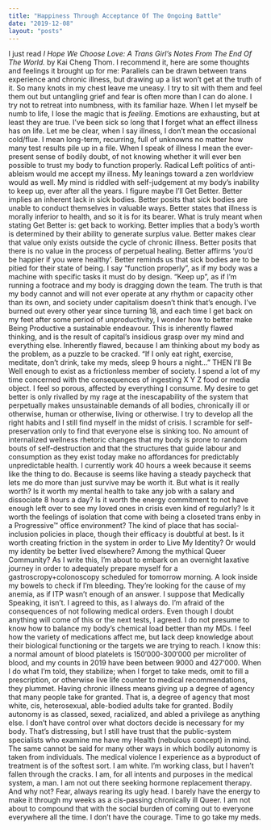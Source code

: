 ```yaml
---
title: "Happiness Through Acceptance Of The Ongoing Battle"
date: "2019-12-08"
layout: "posts"
---
```


I just read _I Hope We Choose Love: A Trans Girl’s Notes From The End Of The World._ by Kai Cheng Thom. I recommend it, here are some thoughts and feelings it brought up for me: Parallels can be drawn between trans experience and chronic illness, but drawing up a list won’t get at the truth of it. So many knots in my chest leave me uneasy. I try to sit with them and feel them out but untangling grief and fear is often more than I can do alone. I try not to retreat into numbness, with its familiar haze. When I let myself be numb to life, I lose the magic that is _feeling_. Emotions are exhausting, but at least they are true. I’ve been sick so long that I forget what an effect illness has on life. Let me be clear, when I say illness, I don’t mean the occasional cold/flue. I mean long-term, recurring, full of unknowns no matter how many test results pile up in a file. When I speak of illness I mean the ever-present sense of bodily doubt, of not knowing whether it will ever ben possible to trust my body to function properly. Radical Left politics of anti-ableism would me accept my illness. My leanings toward a zen worldview would as well. My mind is riddled with self-judgement at my body’s inability to keep up, ever after all the years. I figure maybe I’ll Get Better. Better implies an inherent lack in sick bodies. Better posits that sick bodies are unable to conduct themselves in valuable ways. Better states that illness is morally inferior to health, and so it is for its bearer. What is truly meant when stating Get Better is: get back to working. Better implies that a body’s worth is determined by their ability to generate surplus value. Better makes clear that value only exists outside the cycle of chronic illness. Better posits that there is no value in the process of perpetual healing. Better affirms ‘you’d be happier if you were healthy’. Better reminds us that sick bodies are to be pitied for their state of being. I say “function properly”, as if my body was a machine with specific tasks it must do by design. “Keep up”, as if I’m running a footrace and my body is dragging down the team. The truth is that my body cannot and will not ever operate at any rhythm or capacity other than its own, and society under capitalism doesn’t think that’s enough. I’ve burned out every other year since turning 18, and each time I get back on my feet after some period of unproductivity, I wonder how to better make Being Productive a sustainable endeavour. This is inherently flawed thinking, and is the result of capital’s insidious grasp over my mind and everything else. Inherently flawed, because I am thinking about my body as the problem, as a puzzle to be cracked. “If I only eat right, exercise, meditate, don’t drink, take my meds, sleep 9 hours a night…” THEN I’ll Be Well enough to exist as a frictionless member of society. I spend a lot of my time concerned with the consequences of ingesting X Y Z food or media object. I feel so porous, affected by everything I consume. My desire to get better is only rivalled by my rage at the inescapability of the system that perpetually makes unsustainable demands of all bodies, chronically ill or otherwise, human or otherwise, living or otherwise. I try to develop all the right habits and I still find myself in the midst of crisis. I scramble for self-preservation only to find that everyone else is sinking too. No amount of internalized wellness rhetoric changes that my body is prone to random bouts of self-destruction and that the structures that guide labour and consumption as they exist today make no affordances for predictably unpredictable health. I currently work 40 hours a week because it seems like the thing to do. Because is seems like having a steady paycheck that lets me do more than just survive may be worth it. But what is it really worth? Is it worth my mental health to take any job with a salary and dissociate 8 hours a day? Is it worth the energy commitment to not have enough left over to see my loved ones in crisis even kind of regularly? Is it worth the feelings of isolation that come with being a closeted trans enby in a Progressive™ office environment? The kind of place that has social-inclusion policies in place, though their efficacy is doubtful at best. Is it worth creating friction in the system in order to Live My Identity? Or would my identity be better lived elsewhere? Among the mythical Queer Community? As I write this, I’m about to embark on an overnight laxative journey in order to adequately prepare myself for a gastroscropy+colonoscopy scheduled for tomorrow morning. A look inside my bowels to check if I’m bleeding. They’re looking for the cause of my anemia, as if ITP wasn’t enough of an answer. I suppose that Medically Speaking, it isn’t. I agreed to this, as I always do. I’m afraid of the consequences of not following medical orders. Even though I doubt anything will come of this or the next tests, I agreed. I do not presume to know how to balance my body’s chemical load better than my MDs. I feel how the variety of medications affect me, but lack deep knowledge about their biological functioning or the targets we are trying to reach. I know this: a normal amount of blood platelets is 150‘000-300‘000 per microliter of blood, and my counts in 2019 have been between 9000 and 427‘000. When I do what I’m told, they stabilize; when I forget to take meds, omit to fill a prescription, or otherwise live life counter to medical recommendations, they plummet. Having chronic illness means giving up a degree of agency that many people take for granted. That is, a degree of agency that most white, cis, heterosexual, able-bodied adults take for granted. Bodily autonomy is as classed, sexed, racialized, and abled a privilege as anything else. I don’t have control over what doctors decide is necessary for my body. That’s distressing, but I still have trust that the public-system specialists who examine me have my Health (nebulous concept) in mind. The same cannot be said for many other ways in which bodily autonomy is taken from individuals. The medical violence I experience as a byproduct of treatment is of the softest sort. I am white. I’m working class, but I haven’t fallen through the cracks. I am, for all intents and purposes in the medical system, a man. I am not out there seeking hormone replacement therapy. And why not? Fear, always rearing its ugly head. I barely have the energy to make it through my weeks as a cis-passing chronically ill Queer. I am not about to compound that with the social burden of coming out to everyone everywhere all the time. I don’t have the courage. Time to go take my meds.

